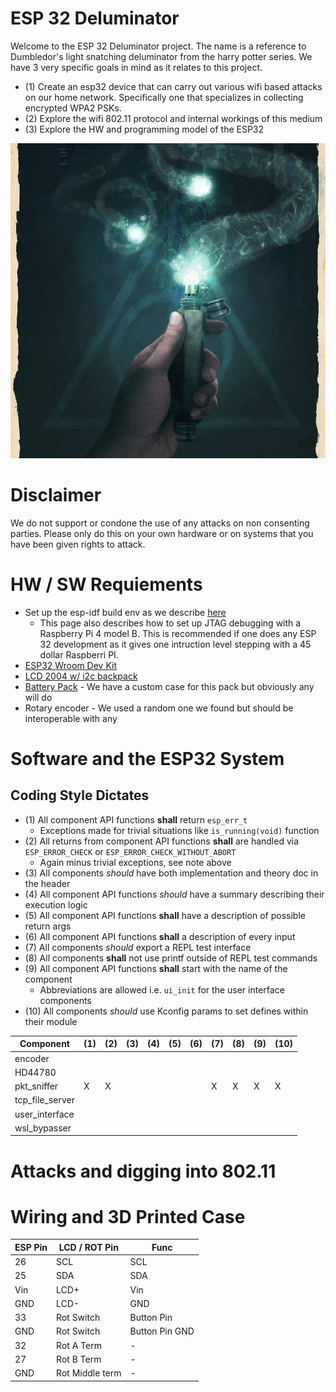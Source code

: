 # ESP 32 Deluminator

Welcome to the ESP 32 Deluminator project. The name is a reference to Dumbledor's light snatching deluminator from the harry potter series. We have 3 very specific goals in mind as it relates to this project.

* (1) Create an esp32 device that can carry out various wifi based attacks on our home network. Specifically one that specializes in collecting encrypted WPA2 PSKs.
* (2) Explore the wifi 802.11 protocol and internal workings of this medium
* (3) Explore the HW and programming model of the ESP32

![alt text](./Docs/delum.jpg)

# Disclaimer

We do not support or condone the use of any attacks on non consenting parties. Please only do this on your own hardware or on systems that you have been given rights to attack.

# HW / SW Requiements

* Set up the esp-idf build env as we describe [here](https://github.com/tanner-johnson2718/PI_JTAG_DBGR/blob/master/writeups/Init_PI_JTAG_Test.md#esp-32-set-up)
    * This page also describes how to set up JTAG debugging with a Raspberry Pi 4 model B. This is recommended if one does any ESP 32 development as it gives one intruction level stepping with a 45 dollar Raspberri PI.
* [ESP32 Wroom Dev Kit](https://www.amazon.com/gp/product/B08246MCL5/ref=ppx_yo_dt_b_search_asin_title?ie=UTF8&psc=1)
* [LCD 2004 w/ i2c backpack](https://www.amazon.com/dp/B0C1G9GBRZ?psc=1&ref=ppx_yo2ov_dt_b_product_details)
* [Battery Pack](https://www.walmart.com/ip/onn-Portable-Battery-4k-mAh-Black/934734622?wmlspartner=wlpa&selectedSellerId=0&wl13=2070&adid=22222222277934734622_117755028669_12420145346&wmlspartner=wmtlabs&wl0=&wl1=g&wl2=c&wl3=501107745824&wl4=aud-2230653093054:pla-306310554666&wl5=9033835&wl6=&wl7=&wl8=&wl9=pla&wl10=8175035&wl11=local&wl12=934734622&wl13=2070&veh=sem_LIA&gclsrc=aw.ds&&adid=22222222237934734622_117755028669_12420145346&wl0=&wl1=g&wl2=c&wl3=501107745824&wl4=aud-2230653093054:pla-306310554666&wl5=9033835&wl6=&wl7=&wl8=&wl9=pla&wl10=8175035&wl11=local&wl12=934734622&veh=sem&gad_source=1&gclid=CjwKCAiA-bmsBhAGEiwAoaQNmpeMOc645RI29sXwDRy94ucsxWZd484QlGaFLX9-s_fhE79IKZzTjxoCHxQQAvD_BwE) - We have a custom case for this pack but obviously any will do
* Rotary encoder - We used a random one we found but should be interoperable with any

# Software and the ESP32 System

## Coding Style Dictates

* (1) All component API functions **shall** return `esp_err_t`
    * Exceptions made for trivial situations like `is_running(void)` function
* (2) All returns from component API functions **shall** are handled via `ESP_ERROR_CHECK` or `ESP_ERROR_CHECK_WITHOUT_ABORT`
    * Again minus trivial exceptions, see note above
* (3) All components *should* have both implementation and theory doc in the header
* (4) All component API functions *should* have a summary describing their execution logic
* (5) All component API functions **shall** have a description of possible return args
* (6) All component API functions **shall** a description of every input
* (7) All components *should* export a REPL test interface
* (8) All components **shall** not use printf outside of REPL test commands
* (9) All component API functions **shall** start with the name of the component
    * Abbreviations are allowed i.e. `ui_init` for the user interface components
* (10) All components *should* use Kconfig params to set defines within their module

| Component       | (1) | (2) | (3) | (4) | (5) | (6) | (7) | (8) | (9) | (10) |
| --------------- | --- | --- | --- | --- | --- | --- | --- | --- | --- | ---  |
| encoder         |     |     |     |     |     |     |     |     |     |      |
| HD44780         |     |     |     |     |     |     |     |     |     |      |
| pkt_sniffer     |  X  |  X  |     |     |     |     |  X  |  X  |  X  |   X  |
| tcp_file_server |     |     |     |     |     |     |     |     |     |      |   
| user_interface  |     |     |     |     |     |     |     |     |     |      |
| wsl_bypasser    |     |     |     |     |     |     |     |     |     |      |

# Attacks and digging into 802.11

# Wiring and 3D Printed Case

| ESP Pin | LCD / ROT Pin | Func |
| --- | --- | --- |
| 26 | SCL | SCL |
| 25 | SDA | SDA |
| Vin | LCD+ | Vin |
| GND | LCD- | GND |
| 33 | Rot Switch | Button Pin |
| GND | Rot Switch | Button Pin GND |
| 32 | Rot A Term | - |
| 27 | Rot B Term | - |
| GND | Rot Middle term | - |